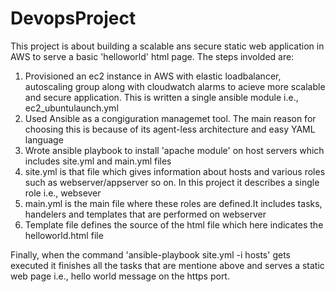 # DevopsProject
This project is about building a scalable ans secure static web application in AWS to serve a basic 'helloworld' html page.
The steps involded are:
  1. Provisioned an ec2 instance in AWS with elastic loadbalancer, autoscaling group along with cloudwatch alarms to acieve more scalable      and secure application. This is written a single ansible module i.e., ec2_ubuntulaunch.yml 
  2. Used Ansible as a congiguration managemet tool. The main reason for choosing this is because of its agent-less architecture and easy      YAML language
  3. Wrote ansible playbook to install 'apache module' on host servers which includes site.yml and main.yml files
  4. site.yml is that file which gives information about hosts and various roles such as webserver/appserver so on. In this project it          describes a single role i.e., websever
  5. main.yml is the main file where these roles are defined.It includes tasks, handelers and templates that are performed on webserver
  6. Template file defines the source of the html file which here indicates the helloworld.html file
 
 Finally, when the command 'ansible-playbook site.yml -i hosts' gets executed it finishes all the tasks that are mentione above and serves a static web page i.e., hello world message on the https port.
  
